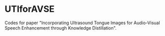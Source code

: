 # UTIforAVSE
Codes for paper "Incorporating Ultrasound Tongue Images for Audio-Visual Speech Enhancement through Knowledge Distillation".
